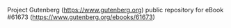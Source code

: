 Project Gutenberg (https://www.gutenberg.org) public repository for eBook #61673 (https://www.gutenberg.org/ebooks/61673)
